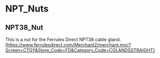 # NPT\_Nuts

## NPT38\_Nut
This is a nut for the Ferrules Direct NPT38 cable gland. [https://www.ferrulesdirect.com/Merchant2/merchant.mvc?Screen=CTGY&Store_Code=FD&Category_Code=CGLANDSSTRAIGHT]
